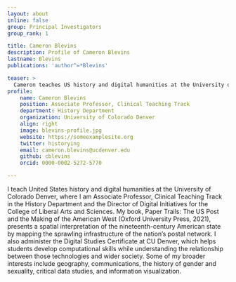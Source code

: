 ```yaml
---
layout: about
inline: false
group: Principal Investigators
group_rank: 1

title: Cameron Blevins
description: Profile of Cameron Blevins
lastname: Blevins
publications: 'author^=*Blevins'

teaser: >
  Cameron teaches US history and digital humanities at the University of Colorado Denver.
profile:
    name: Cameron Blevins
    position: Associate Professor, Clinical Teaching Track
    department: History Department 
    organization: University of Colorado Denver 
    align: right
    image: blevins-profile.jpg
    website: https://someexamplesite.org
    twitter: historying
    email: cameron.blevins@ucdenver.edu
    github: cblevins
    orcid: 0000-0002-5272-5770

---
```


I teach United States history and digital humanities at the University of Colorado Denver, where I am Associate Professor, Clinical Teaching Track in the History Department and the Director of Digital Initiatives for the College of Liberal Arts and Sciences. My book, Paper Trails: The US Post and the Making of the American West (Oxford University Press, 2021), presents a spatial interpretation of the nineteenth-century American state by mapping the sprawling infrastructure of the nation’s postal network. I also administer the Digital Studies Certificate at CU Denver, which helps students develop computational skills while understanding the relationship between those technologies and wider society. Some of my broader interests include geography, communications, the history of gender and sexuality, critical data studies, and information visualization. 